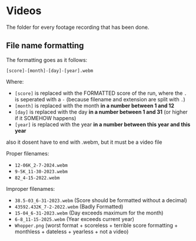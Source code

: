 # Videos
The folder for every footage recording that has been done. 

## File name formatting
The formatting goes as it follows:
```
[score]-[month]-[day]-[year].webm
```
Where: 
- `[score]` is replaced with the FORMATTED score of the run, where the `.` is seperated with a `-` (because filename and extension are split with `.`)
- `[month]` is replaced with the month **in a number between 1 and 12**
- `[day]` is replaced with the day **in a number between 1 and 31** (or higher if it SOMEHOW happens)
- `[year]` is replaced with the year **in a number between this year and this year**

also it dosent have to end with .webm, but it must be a video file

Proper filenames:
- `12-06K_2-7-2024.webm`
- `9-5K_11-30-2023.webm`
- `82_4-15-2022.webm`

Improper filenames:
- `38.5-03_6-31-2023.webm` (Score should be formatted without a decimal)
- `43592.432K_7-2-2022.webm` (Badly Formatted)
- `15-04_6-31-2023.webm` (Day exceeds maximum for the month)
- `6-8_11-15-2025.webm` (Year exceeds current year)
- `Whopper.png` (worst format + scoreless + terrible score formatting + monthless + dateless + yearless + not a video)
